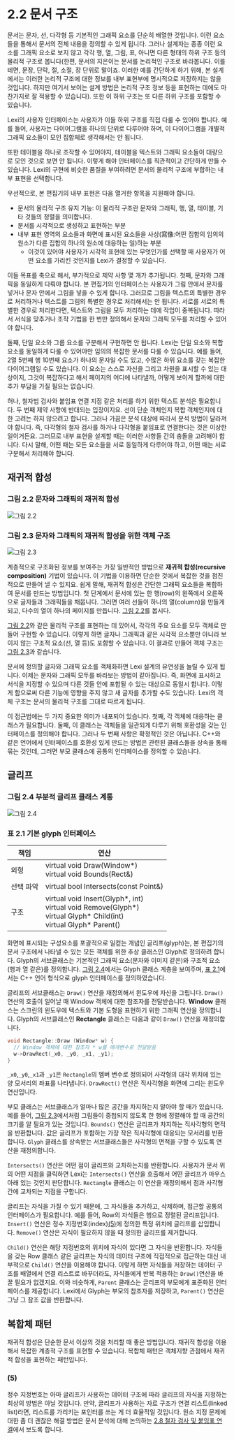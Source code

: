 # 2.2 문서 구조
문서는 문자, 선, 다각형 등 기본적인 그래픽 요소를 단순히 배열한 것입니다. 이런 요소들을 통해서 문서의 전체 내용을 정의할 수 있게 됩니다. 그러나 설계자는 종종 이런 요소를 그래픽 요소로 보지 않고 각각 행, 열, 그림, 표, 아니면 다른 형태의 하위 구조 등의 물리적 구조로 봅니다(한편, 문서의 지은이는 문서를 논리적인 구조로 바라봅니다. 이를테면, 문장, 단락, 절, 소절, 장 단위로 말이죠. 이러한 예를 간단하게 하기 위해, 본 설계에서는 이러한 논리적 구조에 대한 정보를 내부 표현부에 명시적으로 저장하지는 않을 것입니다. 하지만 여기서 보이는 설계 방법은 논리적 구조 정보 등을 표현하는 데에도 마찬가지로 잘 적용할 수 있습니다). 또한 이 하위 구조는 또 다른 하위 구조를 포함할 수 있습니다.

Lexi의 사용자 인터페이스는 사용자가 이들 하위 구조를 직접 다룰 수 있어야 합니다. 예를 들어, 사용자는 다이어그램을 하나의 단위로 다루어야 하며, 이 다이어그램을 개별적 그래픽 요소들이 모인 집합체로 생각해서는 안 됩니다.

또한 테이블을 하나로 조작할 수 있어야지, 테이블을 텍스트와 그래픽 요소들이 대량으로 모인 것으로 보면 안 됩니다. 이렇게 해야 인터페이스를 직관적이고 간단하게 만들 수 있습니다. Lexi의 구현에 비슷한 품질을 부여하려면 문서의 물리적 구조에 부합하는 내부 표현을 선택합니다.

우선적으로, 본 편집기의 내부 표현은 다음 열거한 항목을 지원해야 합니다.

- 문서의 물리적 구조 유지 기능: 이 물리적 구조란 문자와 그래픽, 행, 열, 테이블, 기타 것들의 정렬을 의미합니다.
- 문서를 시각적으로 생성하고 표현하는 부분
- 내부 표현 영역의 요소들과 화면에 표시된 요소들을 사상(寫像:어떤 집합의 임의의 원소가 다른 집합의 하나의 원소에 대응하는 일)하는 부분
  - 이것이 있어야 사용자가 시각적 표현에 있는 무엇인가를 선택할 때 사용자가 어떤 요소를 가리킨 것인지를 Lexi가 결정할 수 있습니다.

이들 목표를 축으로 해서, 부가적으로 제약 사항 몇 개가 추가됩니다. 첫째, 문자와 그래픽을 동일하게 다뤄야 합니다. 본 편집기의 인터페이스는 사용자가 그림 안에서 문자를 넣거나 문자 안에서 그림을 넣을 수 있게 합니다. 그러므로 그림을 텍스트의 특별한 경우로 처리하거나 텍스트를 그림의 특별한 경우로 처리해서는 안 됩니다. 서로를 서로의 특별한 경우로 처리한다면, 텍스트와 그림을 모두 처리하는 데에 작업이 중복됩니다. 따라서 서식을 맞추거나 조작 기법을 한 번만 정의해서 문자와 그래픽 모두를 처리할 수 있어야 합니다.

둘째, 단일 요소와 그룹 요소를 구분해서 구현하면 안 됩니다. Lexi는 단일 요소와 복합 요소를 동일하게 다룰 수 있어야만 임의의 복잡한 문서를 다룰 수 있습니다. 예를 들어, 2열 5번째 행 10번째 요소가 하나의 문자일 수도 있고, 수많은 하위 요소를 갖는 복잡한 다이어그램일 수도 있습니다. 이 요소는 스스로 자신을 그리고 차원을 표시할 수 있는 대상이지, 그것이 복잡하다고 해서 페이지의 어디에 나타낼까, 어떻게 보이게 할까에 대한 추가 부담을 가질 필요는 없습니다.

허나, 철자법 검사와 붙임표 연결 지점 같은 처리를 하기 위한 텍스트 분석은 필요합니다. 두 번째 제약 사항에 반대되는 입장이지요. 선이 단순 객체인지 복합 객체인지에 대한 고려는 하지 않으려고 합니다. 그러나 가끔은 분석 대상에 따라서 분석 방법이 달라져야 합니다. 즉, 다각형의 철자 검사를 하거나 다각형을 붙임표로 연결한다는 것은 이상한 일이거든요. 그러므로 내부 표현을 설계할 때는 이러한 사항들 간의 충돌을 고려해야 합니다. 다시 말해, 어떤 때는 모든 요소들을 서로 동일하게 다루어야 하고, 어떤 때는 서로 구분해서 처리해야 합니다.
## 재귀적 합성
### 그림 2.2 문자와 그래픽의 재귀적 합성
![그림 2.2](2-1-002.gif)
### 그림 2.3 문자와 그래픽의 재귀적 합성을 위한 객체 구조
![그림 2.3](2-1-003.gif)

계층적으로 구조화된 정보를 보여주는 가장 일반적인 방법으로 **재귀적 합성(recursive composition)** 기법이 있습니다. 이 기법을 이용하면 단순한 것에서 복잡한 것을 점진적으로 만들어 낼 수 있지요. 쉽게 말해, 재귀적 합성은 간단한 그래픽 요소들을 복합하여 문서를 만드는 방법입니다. 첫 단계에서 문서에 있는 한 행(row)의 왼쪽에서 오른쪽으로 글자들과 그래픽들을 채웁니다. 그러면 여러 선들이 하나의 열(column)을 만들게 되고, 다수의 열이 하나의 페이지를 만듭니다. [그림 2.2]()를 봅시다.

[그림 2.2]()와 같은 물리적 구조를 표현하는 데 있어서, 각각의 주요 요소를 모두 객체로 만들어 구현할 수 있습니다. 이렇게 하면 글자나 그래픽과 같은 시각적 요소뿐만 아니라 보이지 않는 구조적 요소(선, 열 등)도 포함할 수 있습니다. 이 결과로 만들어 객체 구조는 [그림 2.3]()과 같습니다.

문서에 정의할 글자와 그래픽 요소를 객체화하면 Lexi 설계의 유연성을 늘릴 수 있게 됩니다. 이제는 문자와 그래픽 모두를 바라보는 방법이 같아집니다. 즉, 화면에 표시하고 서식을 지정할 수 있으며 다른 것들 안에 포함될 수 있는 대상으로 동일시 합니다. 이렇게 함으로써 다른 기능에 영향을 주지 않고 새 글자를 추가할 수도 있습니다. Lexi의 객체 구조는 문서의 물리적 구조를 그대로 따르게 됩니다.

이 접근법에는 두 가지 중요한 의미가 내포되어 있습니다. 첫째, 각 객체에 대응하는 클래스가 필요합니다. 둘째, 이 클래스는 객체들을 일관되게 다루기 위해 호환성을 갖는 인터페이스를 정의해야 합니다. 그러나 두 번째 사항은 확정적인 것은 아닙니다. C++와 같은 언어에서 인터페이스를 호환성 있게 만드는 방법은 관련된 클래스들을 상속을 통해 묶는 것인데, 그러면 부모 클래스에 공통의 인터페이스를 정의할 수 있습니다.

## 글리프
### 그림 2.4 부분적 글리프 클래스 계통
![그림 2.4](2-1-004.gif)
### 표 2.1 기본 glyph 인터페이스
|책임|연산|
|---|---|
|외형|virtual void Draw(Window*)<br>virtual void Bounds(Rect&)|
|선택 파악|virtual bool Intersects(const Point&)|
|구조|virtual void Insert(Glyph*, int)<br>virtual void Remove(Glyph*)<br>virtual Glyph* Child(int)<br>virtual Glyph* Parent()|

화면에 표시되는 구성요소를 포괄적으로 일컫는 개념인 글리프(glyph)는, 본 편집기의 문서 구조에서 나타낼 수 있는 모든 객체를 위한 추상 클래스인 Glyph로 정의하려 합니다. Glyph의 서브클래스는 기본적인 그래픽 요소(문자와 이미지 같은)와 구조적 요소(행과 열 같은)를 정의합니다. [그림 2.4]()에서는 Glyph 클래스 계층을 보여주며, [표 2.1]()에서는 C++ 언어 형식으로 glyph 인터페이스를 정의하였습니다.

글리프의 서브클래스는 `Draw()` 연산을 재정의해서 윈도우에 자신을 그립니다. `Draw()` 연산의 호출이 일어날 때 Window 객체에 대한 참조자를 전달받습니다. **Window** 클래스는 스크린의 윈도우에 텍스트와 기본 도형을 표현하기 위한 그래픽 연산을 정의합니다. Glyph의 서브클래스인 **Rectangle** 클래스는 다음과 같이 `Draw()` 연산을 재정의합니다.
``` c++
void Rectangle::Draw (Window* w) {
  // Window 객체에 대한 참조자 * w를 매개변수로 전달받음
  w->DrawRect(_x0, _y0, _x1, _y1);
}
```
`_x0`,`_y0`,`_x1`과 `_y1`은 `Rectangle`의 멤버 변수로 정의되어 사각형의 대각 위치에 있는 양 모서리의 좌표를 나타냅니다. `DrawRect()` 연산은 직사각형을 화면에 그리는 윈도우 연산입니다.

부모 클래스는 서브클래스가 얼마나 많은 공간을 차지하는지 알아야 할 때가 있습니다. 예를 들어, [그림 2.3]()에서처럼 그림들이 중첩되지 않도록 한 행에 정렬해야 할 때 공간의 크기를 알 필요가 있는 것입니다. `Bounds()` 연산은 글리프가 차지하는 직사각형의 면적을 반환합니다. 값은 글리프가 포함하는 가장 작은 직사각형에 대응되는 모서리를 반환합니다. `Glyph` 클래스를 상속받는 서브클래스들은 사각형의 면적을 구할 수 있도록 연산을 재정의합니다.

`Intersects()` 연산은 어떤 점이 글리프와 교차하는지를 반환합니다. 사용자가 문서 위의 어떤 지점을 클릭하면 Lexi는 `Intersects()` 연산을 호출해서 어떤 글리프가 마우스 아래 있는 것인지 판단합니다. `Rectangle` 클래스는 이 연산을 재정의해서 점과 사각형 간에 교차되는 지점을 구합니다.

글리프는 자식을 가질 수 있기 때문에, 그 자식들을 추가하고, 삭제하며, 접근할 공통의 인터페이스가 필요합니다. 예를 들어, Row의 자식들은 행으로 정렬된 글리프입니다. `Insert()` 연산은 정수 지정번호(index)[(5)]()에 정의한 특정 위치에 글리프를 삽입합니다. `Remove()` 연산은 자식이 필요하지 않을 때 정의한 글리프를 제거합니다.

`Child()` 연산은 해당 지정번호의 위치에 자식이 있다면 그 자식을 반환합니다. 자식들을 갖는 Row 클래스 같은 글리프는 자식의 데이터 구조에 직접적으로 접근하는 대신 내부적으로 `Child()` 연산을 이용해야 합니다. 이렇게 하면 자식들을 저장하는 데이터 구조를 배열에서 연결 리스트로 바꾸더라도, 자식들에게 반복 적용하는 `Draw()`연산을 바꿀 필요가 없겠지요. 이와 비슷하게, `Parent` 클래스는 글리프의 부모에게 표준화된 인터페이스를 제공합니다. Lexi에서 Glyph는 부모의 참조자를 저장하고, `Parent()` 연산은 그냥 그 참조 값을 반환합니다.

## 복합체 패턴
재귀적 합성은 단순한 문서 이상의 것을 처리할 때 좋은 방법입니다. 재귀적 합성을 이용해서 복잡한 계층적 구조를 표현할 수 있습니다. 복합체 패턴은 객체지향 관점에서 재귀적 합성을 표현하는 패턴입니다.



### (5)
정수 지정번호는 아마 글리프가 사용하는 데이터 구조에 따라 글리프의 자식을 지정하는 최상의 방법은 아닐 것입니다. 만약, 글리프가 사용하는 자료 구조가 연결 리스트(linked list)라면, 리스트를 가리키는 포인터를 쓰는 게 더 효율적일 것입니다. 원소 지정 문제에 대한 좀 더 괜찮은 해결 방법은 문서 분석에 대해 논의하는 [2.8 철자 검사 및 붙임표 연결](https://github.com/wonder13662/my-books/blob/writing/GOF-design-patterns/Chapter02/2-8.md)에서 보도록 합니다.

